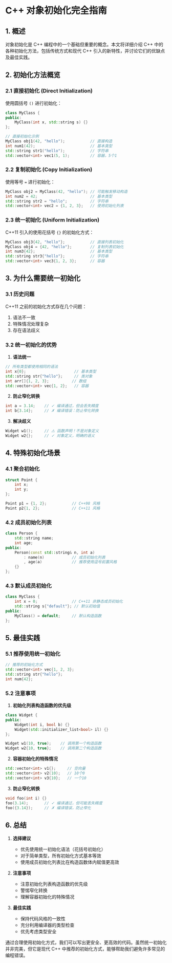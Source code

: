 # C++ 对象初始化完全指南

## 1. 概述

对象初始化是 C++ 编程中的一个基础但重要的概念。本文将详细介绍 C++ 中的各种初始化方法，包括传统方式和现代 C++ 引入的新特性，并讨论它们的优缺点及最佳实践。

## 2. 初始化方法概览

### 2.1 直接初始化 (Direct Initialization)

使用圆括号 `()` 进行初始化：

```cpp
class MyClass {
public:
    MyClass(int x, std::string s) {}
};

// 直接初始化示例
MyClass obj1(42, "hello");           // 直接构造
int num1(42);                        // 基本类型
std::string str1("hello");           // 字符串
std::vector<int> vec1(5, 1);         // 容器，5个1
```

### 2.2 复制初始化 (Copy Initialization)

使用等号 `=` 进行初始化：

```cpp
MyClass obj2 = MyClass(42, "hello"); // 可能触发移动构造
int num2 = 42;                       // 基本类型
std::string str2 = "hello";          // 字符串
std::vector<int> vec2 = {1, 2, 3};   // 使用初始化列表
```

### 2.3 统一初始化 (Uniform Initialization)

C++11 引入的使用花括号 `{}` 的初始化方式：

```cpp
MyClass obj3{42, "hello"};           // 直接列表初始化
MyClass obj4 = {42, "hello"};        // 复制列表初始化
int num3{42};                        // 基本类型
std::string str3{"hello"};           // 字符串
std::vector<int> vec3{1, 2, 3};      // 容器
```

## 3. 为什么需要统一初始化

### 3.1 历史问题

C++11 之前的初始化方式存在几个问题：

1. 语法不一致
2. 特殊情况处理复杂
3. 存在语法歧义

### 3.2 统一初始化的优势

1. **语法统一**

```cpp
// 所有类型都使用相同的语法
int x{0};                     // 基本类型
std::string str{"hello"};     // 类对象
int arr[]{1, 2, 3};          // 数组
std::vector<int> vec{1, 2};   // 容器
```

2. **防止窄化转换**

```cpp
int a = 3.14;    // ✓ 编译通过，但会丢失精度
int b{3.14};     // ✗ 编译错误：防止窄化转换
```

3. **解决歧义**

```cpp
Widget w1();     // ⚠️ 函数声明！不是对象定义
Widget w2{};     // ✓ 对象定义，明确的语义
```

## 4. 特殊初始化场景

### 4.1 聚合初始化

```cpp
struct Point {
    int x;
    int y;
};

Point p1 = {1, 2};           // C++98 风格
Point p2{1, 2};              // C++11 风格
```

### 4.2 成员初始化列表

```cpp
class Person {
    std::string name;
    int age;
public:
    Person(const std::string& n, int a)
        : name(n)            // 成员初始化列表
        , age(a)             // 推荐使用逗号前置风格
    {}
};
```

### 4.3 默认成员初始化

```cpp
class MyClass {
    int x = 0;               // C++11 非静态成员初始化
    std::string s{"default"}; // 默认初始值
public:
    MyClass() = default;     // 默认构造函数
};
```

## 5. 最佳实践

### 5.1 推荐使用统一初始化

```cpp
// 推荐的初始化方式
std::vector<int> vec{1, 2, 3};
std::string str{"hello"};
int num{42};
```

### 5.2 注意事项

1. **初始化列表构造函数的优先级**

```cpp
class Widget {
public:
    Widget(int i, bool b) {}
    Widget(std::initializer_list<bool> il) {}
};

Widget w1(10, true);    // 调用第一个构造函数
Widget w2{10, true};    // 调用第二个构造函数
```

2. **容器初始化的特殊情况**

```cpp
std::vector<int> v1{};     // 空向量
std::vector<int> v2(10);   // 10个0
std::vector<int> v3{10};   // 一个10
```

3. **防止窄化转换**

```cpp
void foo(int i) {}
foo(3.14);       // ✓ 编译通过，但可能丢失精度
foo({3.14});     // ✗ 编译错误，防止窄化
```

## 6. 总结

1. **选择建议**

   - 优先使用统一初始化语法（花括号初始化）
   - 对于简单类型，所有初始化方式基本等效
   - 使用成员初始化列表比在构造函数体内赋值更高效

2. **注意事项**

   - 注意初始化列表构造函数的优先级
   - 警惕窄化转换
   - 理解容器初始化的特殊情况

3. **最佳实践**
   - 保持代码风格的一致性
   - 充分利用编译器的类型检查
   - 优先考虑类型安全

通过合理使用初始化方式，我们可以写出更安全、更高效的代码。虽然统一初始化并非完美，但它是现代 C++ 中推荐的初始化方式，能够帮助我们避免许多常见的编程错误。
